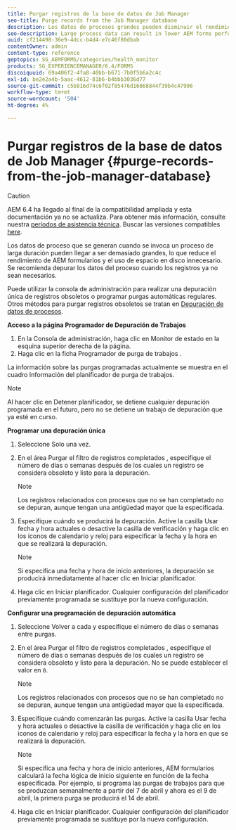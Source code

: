 ```yaml
---
title: Purgar registros de la base de datos de Job Manager
seo-title: Purge records from the Job Manager database
description: Los datos de procesos grandes pueden disminuir el rendimiento de los formularios AEM. Se recomienda depurar los datos del proceso cuando los registros ya no sean necesarios.
seo-description: Large process data can result in lower AEM forms performance. It is good practice to purge process data when records are no longer necessary.
uuid: cf214498-36e9-4dcc-b4d4-e7c46f80dbab
contentOwner: admin
content-type: reference
geptopics: SG_AEMFORMS/categories/health_monitor
products: SG_EXPERIENCEMANAGER/6.4/FORMS
discoiquuid: 69a406f2-4fa8-40bb-b671-7b0f5b6a2c4c
exl-id: be2e2a4b-5aac-4612-81b6-b4bbb3036d77
source-git-commit: c5b816d74c6f02f85476d16868844f39b4c47996
workflow-type: tm+mt
source-wordcount: '504'
ht-degree: 4%

---
```


# Purgar registros de la base de datos de Job Manager {#purge-records-from-the-job-manager-database}

>[!CAUTION]
>
>AEM 6.4 ha llegado al final de la compatibilidad ampliada y esta documentación ya no se actualiza. Para obtener más información, consulte nuestra [períodos de asistencia técnica](https://helpx.adobe.com/es/support/programs/eol-matrix.html). Buscar las versiones compatibles [here](https://experienceleague.adobe.com/docs/).

Los datos de proceso que se generan cuando se invoca un proceso de larga duración pueden llegar a ser demasiado grandes, lo que reduce el rendimiento de AEM formularios y el uso de espacio en disco innecesario. Se recomienda depurar los datos del proceso cuando los registros ya no sean necesarios.

Puede utilizar la consola de administración para realizar una depuración única de registros obsoletos o programar purgas automáticas regulares. Otros métodos para purgar registros obsoletos se tratan en [Depuración de datos de procesos](/help/forms/using/admin-help/purging-process-data.md#purging-process-data).

**Acceso a la página Programador de Depuración de Trabajos**

1. En la Consola de administración, haga clic en Monitor de estado en la esquina superior derecha de la página.
1. Haga clic en la ficha Programador de purga de trabajos .

La información sobre las purgas programadas actualmente se muestra en el cuadro Información del planificador de purga de trabajos.

>[!NOTE]
>
>Al hacer clic en Detener planificador, se detiene cualquier depuración programada en el futuro, pero no se detiene un trabajo de depuración que ya esté en curso.

**Programar una depuración única**

1. Seleccione Solo una vez.
1. En el área Purgar el filtro de registros completados , especifique el número de días o semanas después de los cuales un registro se considera obsoleto y listo para la depuración.

   >[!NOTE]
   >
   >Los registros relacionados con procesos que no se han completado no se depuran, aunque tengan una antigüedad mayor que la especificada.

1. Especifique cuándo se producirá la depuración. Active la casilla Usar fecha y hora actuales o desactive la casilla de verificación y haga clic en los iconos de calendario y reloj para especificar la fecha y la hora en que se realizará la depuración.

   >[!NOTE]
   >
   >Si especifica una fecha y hora de inicio anteriores, la depuración se producirá inmediatamente al hacer clic en Iniciar planificador.

1. Haga clic en Iniciar planificador. Cualquier configuración del planificador previamente programada se sustituye por la nueva configuración.

**Configurar una programación de depuración automática**

1. Seleccione Volver a cada y especifique el número de días o semanas entre purgas.
1. En el área Purgar el filtro de registros completados , especifique el número de días o semanas después de los cuales un registro se considera obsoleto y listo para la depuración. No se puede establecer el valor en `0`.

   >[!NOTE]
   >
   >Los registros relacionados con procesos que no se han completado no se depuran, aunque tengan una antigüedad mayor que la especificada.

1. Especifique cuándo comenzarán las purgas. Active la casilla Usar fecha y hora actuales o desactive la casilla de verificación y haga clic en los iconos de calendario y reloj para especificar la fecha y la hora en que se realizará la depuración.

   >[!NOTE]
   >
   >Si especifica una fecha y hora de inicio anteriores, AEM formularios calculará la fecha lógica de inicio siguiente en función de la fecha especificada. Por ejemplo, si programa las purgas de trabajos para que se produzcan semanalmente a partir del 7 de abril y ahora es el 9 de abril, la primera purga se producirá el 14 de abril.

1. Haga clic en Iniciar planificador. Cualquier configuración del planificador previamente programada se sustituye por la nueva configuración.
